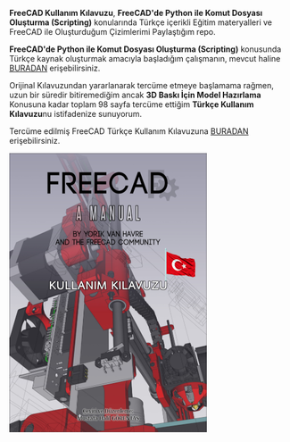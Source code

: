 **FreeCAD Kullanım Kılavuzu**, **FreeCAD'de Python ile Komut Dosyası Oluşturma (Scripting)** konularında Türkçe içerikli Eğitim materyalleri ve FreeCAD ile Oluşturduğum Çizimlerimi Paylaştığım repo.

**FreeCAD'de Python ile Komut Dosyası Oluşturma (Scripting)** konusunda Türkçe kaynak oluşturmak amacıyla başladığım çalışmanın, mevcut haline [BURADAN](https://github.com/mhalil/FreeCAD/tree/main/FreeCAD_Scripting) erişebilirsiniz.

Orijinal Kılavuzundan yararlanarak tercüme etmeye başlamama rağmen, uzun bir süredir bitiremediğim ancak **3D Baskı İçin Model Hazırlama** Konusuna kadar toplam 98 sayfa tercüme ettiğim **Türkçe Kullanım Kılavuzu**nu istifadenize sunuyorum.

Tercüme edilmiş FreeCAD Türkçe Kullanım Kılavuzuna [BURADAN](https://github.com/mhalil/FreeCAD/blob/main/FreeCAD_Turkce_Kullanim_Kilavuzu.pdf) erişebilirsiniz.

![FreeCAD Kullanım Kılavuzu Kapagi](img/FreeCAD%20_KK_Kapak.png)
